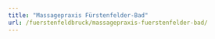 ```yaml
---
title: "Massagepraxis Fürstenfelder-Bad"
url: /fuerstenfeldbruck/massagepraxis-fuerstenfelder-bad/
---
```

